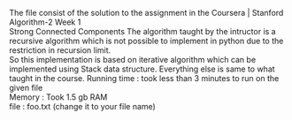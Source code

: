 The file consist of the solution to the assignment in the Coursera | Stanford Algorithm-2 Week 1  
Strong Connected Components 
The algorithm taught by the intructor is a recursive algorithm which is not possible to implement in python due to the restriction in recursion limit.  
So this implementation is based on iterative algorithm which can be implemented using Stack data structure. Everything else is same to what taught in the course.
Running time : took less than 3 minutes to run on the given file  
Memory : Took 1.5 gb RAM  
file : foo.txt (change it to your file name)  
